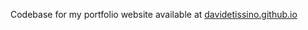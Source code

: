 Codebase for my portfolio website available at [davidetissino.github.io](https://davidetissino.github.io)